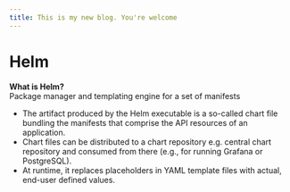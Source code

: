 ```yaml
---
title: This is my new blog. You're welcome
---
```

# Helm

**What is Helm?**  
Package manager and templating engine for a set of manifests

- The artifact produced by the Helm executable is a so-called chart file bundling the manifests that comprise the API resources of an application.
- Chart files can be distributed to a chart repository e.g. central chart repository and consumed from there (e.g., for running Grafana or PostgreSQL).
- At runtime, it replaces placeholders in YAML template files with actual, end-user defined values.


